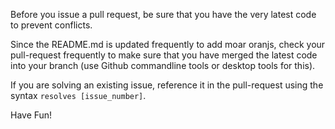 Before you issue a pull request, be sure that you have the very latest code to prevent conflicts. 

Since the README.md is updated frequently to add moar oranjs, check your pull-request frequently to make sure that
you have merged the latest code into your branch (use Github commandline tools or desktop tools for this).

If you are solving an existing issue, reference it in the pull-request using the syntax `resolves [issue_number]`.

Have Fun!
